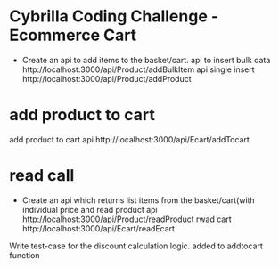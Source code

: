 ######
#  Cybrilla Coding Challenge - Ecommerce Cart
- Create an api to add items to the basket/cart.
api to insert bulk data http://localhost:3000/api/Product/addBulkItem
api single insert http://localhost:3000/api/Product/addProduct
# add product to cart
add product to cart api  http://localhost:3000/api/Ecart/addTocart
 
 # read call
- Create an api which returns list items from the basket/cart(with individual price and
 read product api  http://localhost:3000/api/Product/readProduct
 rwad cart  http://localhost:3000/api/Ecart/readEcart



Write test-case for the discount calculation logic.
added to addtocart function
 